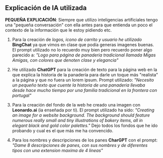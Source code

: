 ## Explicación de IA utilizada

__PEQUEÑA EXPLICACIÓN__: Siempre que utilizo inteligencias artificiales tengo una "pequeña conversación" con ella antes para que entienda un poco el contexto de la información que le estoy pidiendo etc.

1. Para la creación de _logos, icono de carrito y usuario he utilizado_ __BingChat__ ya que vimos en clase que podía generas imagenes buenas. El prompt utilizado no lo recuerdo muy bien pero recuerdo poner algo parecido a: _"Logo para página de panaderia tradicional llamada Migas Amigas, con colores que denoten clase y elegancia"_

2. He utilizado __ChatGPT__ para la creación de texto para la página web en la que explica la historia de la panadería para darle un toque más "realista" a la página y que no fuera un lorem ipsum. Prompt utilizado: _"Necesito un pequeño texto que cuente la historia de una panaderia llevaba desde hace mucho tiempo por una familia tradicional en la frontera con portugal"_

3. Para la creación del fondo de la web he creado una imagen con __Leonardo.ai__ (ia enseñada por ti). El prompt utilizado ha sido: _"Creating an image for a website background. The background should feature numerous really small and tiny illustrations of bakery items, all in elegant black and gold color palettes."_ Dejo todos los fondos que he ido probando y cual es el que más me ha convencido.

4. Para los nombres y descripciones de los panes __CharGPT__ con el prompt: _"Dame 8 descripciones de panes, con sus nombres y de diferentes tipos con una extension maxima de 4 lineas"_
